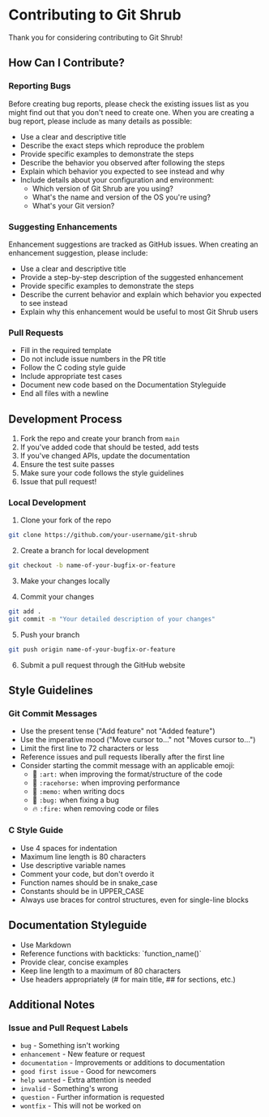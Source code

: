 # Contributing to Git Shrub

Thank you for considering contributing to Git Shrub!


## How Can I Contribute?

### Reporting Bugs

Before creating bug reports, please check the existing issues list as you might find out that you don't need to create one. When you are creating a bug report, please include as many details as possible:

* Use a clear and descriptive title
* Describe the exact steps which reproduce the problem
* Provide specific examples to demonstrate the steps
* Describe the behavior you observed after following the steps
* Explain which behavior you expected to see instead and why
* Include details about your configuration and environment:
  * Which version of Git Shrub are you using?
  * What's the name and version of the OS you're using?
  * What's your Git version?

### Suggesting Enhancements

Enhancement suggestions are tracked as GitHub issues. When creating an enhancement suggestion, please include:

* Use a clear and descriptive title
* Provide a step-by-step description of the suggested enhancement
* Provide specific examples to demonstrate the steps
* Describe the current behavior and explain which behavior you expected to see instead
* Explain why this enhancement would be useful to most Git Shrub users

### Pull Requests

* Fill in the required template
* Do not include issue numbers in the PR title
* Follow the C coding style guide
* Include appropriate test cases
* Document new code based on the Documentation Styleguide
* End all files with a newline

## Development Process

1. Fork the repo and create your branch from `main`
2. If you've added code that should be tested, add tests
3. If you've changed APIs, update the documentation
4. Ensure the test suite passes
5. Make sure your code follows the style guidelines
6. Issue that pull request!

### Local Development

1. Clone your fork of the repo
```bash
git clone https://github.com/your-username/git-shrub
```

2. Create a branch for local development
```bash
git checkout -b name-of-your-bugfix-or-feature
```

3. Make your changes locally

4. Commit your changes
```bash
git add .
git commit -m "Your detailed description of your changes"
```

5. Push your branch
```bash
git push origin name-of-your-bugfix-or-feature
```

6. Submit a pull request through the GitHub website

## Style Guidelines

### Git Commit Messages

* Use the present tense ("Add feature" not "Added feature")
* Use the imperative mood ("Move cursor to..." not "Moves cursor to...")
* Limit the first line to 72 characters or less
* Reference issues and pull requests liberally after the first line
* Consider starting the commit message with an applicable emoji:
    * 🎨 `:art:` when improving the format/structure of the code
    * 🐎 `:racehorse:` when improving performance
    * 📝 `:memo:` when writing docs
    * 🐛 `:bug:` when fixing a bug
    * 🔥 `:fire:` when removing code or files

### C Style Guide

* Use 4 spaces for indentation
* Maximum line length is 80 characters
* Use descriptive variable names
* Comment your code, but don't overdo it
* Function names should be in snake_case
* Constants should be in UPPER_CASE
* Always use braces for control structures, even for single-line blocks

## Documentation Styleguide

* Use Markdown
* Reference functions with backticks: \`function_name()\`
* Provide clear, concise examples
* Keep line length to a maximum of 80 characters
* Use headers appropriately (# for main title, ## for sections, etc.)

## Additional Notes

### Issue and Pull Request Labels

* `bug` - Something isn't working
* `enhancement` - New feature or request
* `documentation` - Improvements or additions to documentation
* `good first issue` - Good for newcomers
* `help wanted` - Extra attention is needed
* `invalid` - Something's wrong
* `question` - Further information is requested
* `wontfix` - This will not be worked on 